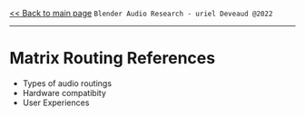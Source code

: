 [<< Back to main page](/../..) ```Blender Audio Research - uriel Deveaud @2022 ```

---

# Matrix Routing References

- Types of audio routings
- Hardware compatibity
- User Experiences
